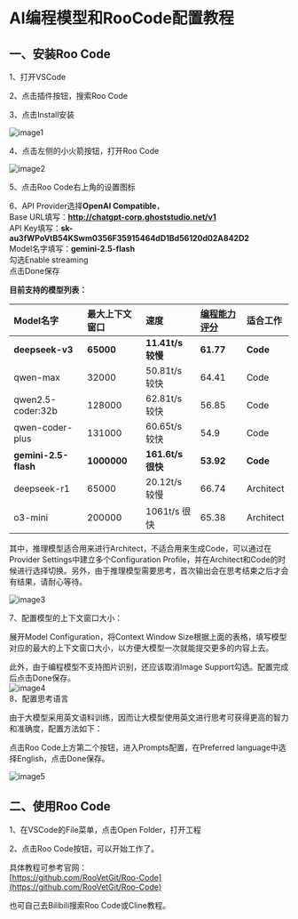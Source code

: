 # AI编程模型和RooCode配置教程

## 一、安装Roo Code

1、打开VSCode

2、点击插件按钮，搜索Roo Code

3、点击Install安装

![image1](http://localhost:5173/WTC-Docs/assets/1758727509512_c2bd9e6b.png)

4、点击左侧的小火箭按钮，打开Roo Code

![image2](http://localhost:5173/WTC-Docs/assets/1758727509513_d7c6b3f2.png)

5、点击Roo Code右上角的设置图标

6、API Provider选择**OpenAI Compatible**，  
Base URL填写：**http://chatgpt-corp.ghoststudio.net/v1**  
API Key填写：**sk-au3fWPoVtB54KSwm0356F35915464dD1Bd56120d02A842D2**  
Model名字填写：**gemini-2.5-flash**  
勾选Enable streaming  
点击Done保存

**目前支持的模型列表：**

| Model名字 | 最大上下文窗口 | 速度 | [编程能力评分](https://livebench.ai/#/?Coding=a) | 适合工作 |
| :---- | :---- | :---- | :---- | :---- |
| **deepseek-v3** | **65000** | **11.41t/s 较慢** | **61.77** | **Code** |
| qwen-max | 32000 | 50.81t/s 较快 | 64.41 | Code |
| qwen2.5-coder:32b | 128000 | 62.81t/s 较快 | 56.85 | Code |
| qwen-coder-plus | 131000 | 60.65t/s 较快 | 54.9 | Code |
| **gemini-2.5-flash** | **1000000** | **161.6t/s 很快** | **53.92** | **Code** |
| deepseek-r1 | 65000 | 20.12t/s 较慢 | 66.74 | Architect |
| o3-mini | 200000 | 1061t/s 很快 | 65.38 | Architect |

其中，推理模型适合用来进行Architect，不适合用来生成Code，可以通过在Provider Settings中建立多个Configuration Profile，并在Architect和Code的时候进行选择切换。另外，由于推理模型需要思考，首次输出会在思考结束之后才会有结果，请耐心等待。

![image3](http://localhost:5173/WTC-Docs/assets/1758727509515_ec1985f4.png)

7、配置模型的上下文窗口大小：

展开Model Configuration，将Context Window Size根据上面的表格，填写模型对应的最大的上下文窗口大小，以方便大模型一次就能提交更多的内容上去。

此外，由于编程模型不支持图片识别，还应该取消Image Support勾选。配置完成后点击Done保存。  
![image4](http://localhost:5173/WTC-Docs/assets/1758727509517_63e3bd82.png)  
8、配置思考语言

由于大模型采用英文语料训练，因而让大模型使用英文进行思考可获得更高的智力和准确度，配置方法如下：

点击Roo Code上方第二个按钮，进入Prompts配置，在Preferred language中选择English，点击Done保存。

![image5](http://localhost:5173/WTC-Docs/assets/1758727509518_d9d23856.png)

## 二、使用Roo Code

1、在VSCode的File菜单，点击Open Folder，打开工程

2、点击Roo Code按钮，可以开始工作了。

具体教程可参考官网：  
[https://github.com/RooVetGit/Roo-Code](https://github.com/RooVetGit/Roo-Code)

也可自己去Bilibili搜索Roo Code或Cline教程。  










